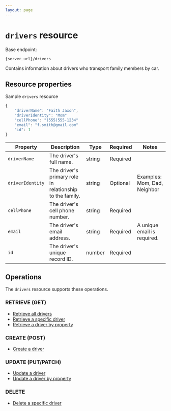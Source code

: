 ```yaml
---
layout: page
---
```


# `drivers` resource

Base endpoint:

```shell
{server_url}/drivers
```

Contains information about drivers who transport family members by car.

## Resource properties

Sample `drivers` resource

```js
{
    "driverName": "Faith Jaxon",
    "driverIdentity": "Mom"
    "cellPhone": "(555)555-1234"
    "email": "f.smith@gmail.com"
    "id": 1
}
```

| Property | Description | Type | Required | Notes |
| -------------- | ------ | ------------ |------------ |------------ |
| `driverName` | The driver's full name. | string | Required |  |
| `driverIdentity` | The driver's primary role in relationship to the family. | string | Optional |Examples: Mom, Dad, Neighbor  |
| `cellPhone` | The driver's cell phone number. | string | Required |  |
| `email` | The driver's email address. | string | Required | A unique email is required. |
| `id` | The driver's unique record ID. | number | Required |  |

## Operations

The `drivers` resource supports these operations.

### RETRIEVE (GET)

* [Retrieve all drivers](drivers-get-all-drivers.md)
* [Retrieve a specific driver](drivers-get-driver-by-id.md)
* [Retrieve a driver by property](drivers-get-driver-by-property.md)

### CREATE (POST)

* [Create a driver](drivers-create-driver.md)

### UPDATE (PUT/PATCH)

* [Update a driver](drivers-update-schedule-by-id.md)
* [Update a driver by property](drivers-update-schedule-by-property.md)

### DELETE

* [Delete a specific driver](drivers-delete-driver-by-id.md)
